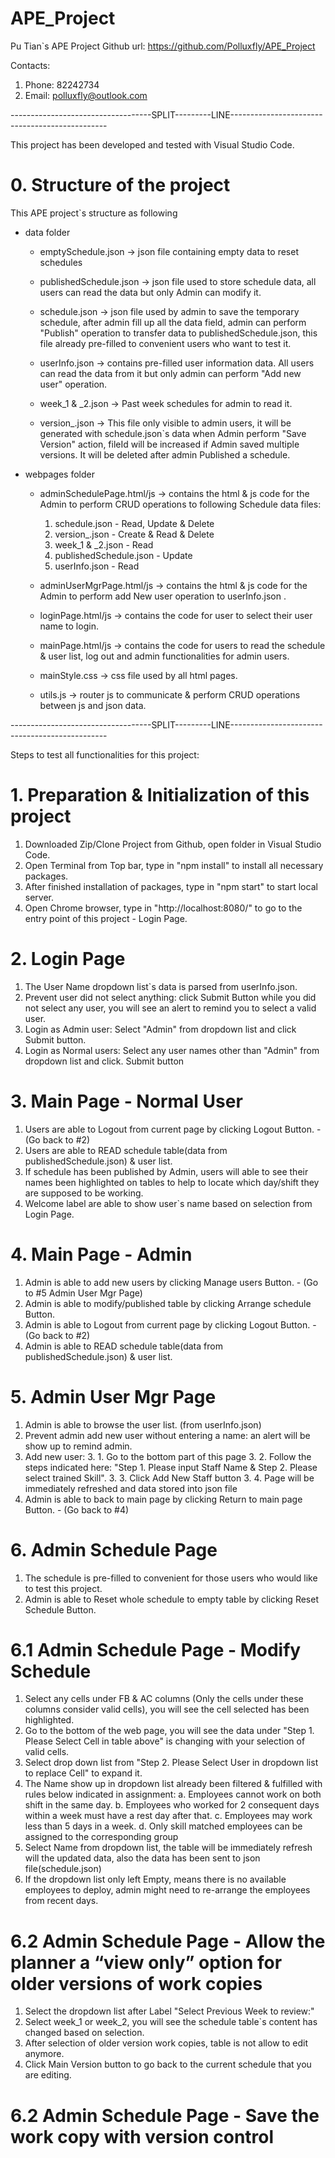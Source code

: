 # APE_Project
 Pu Tian`s APE Project
 Github url: https://github.com/Polluxfly/APE_Project

 Contacts:
 1. Phone: 82242734
 2. Email: polluxfly@outlook.com

-----------------------------------SPLIT---------LINE-----------------------------------------------

This project has been developed and tested with Visual Studio Code.
# 0. Structure of the project
This APE project`s structure as following
- data folder
    - emptySchedule.json -> json file containing empty data to reset schedules

    - publishedSchedule.json -> json file used to store schedule data, all users can read the data but only Admin can modify it.

    - schedule.json -> json file used by admin to save the temporary schedule, after admin fill up all the data field, admin can perform "Publish" operation to transfer data to publishedSchedule.json, this file already pre-filled to convenient users who want to test it.

    - userInfo.json -> contains pre-filled user information data. All users can read the data from it but only admin can perform "Add new user" operation.

    - week_1 & _2.json -> Past week schedules for admin to read it.

    - version_<fileId>.json -> This file only visible to admin users, it will be generated with schedule.json`s data when Admin perform "Save Version" action, fileId will be increased if Admin saved multiple versions. It will be deleted after admin Published a schedule.

- webpages folder
    - adminSchedulePage.html/js -> contains the html & js code for the Admin to perform CRUD operations to following Schedule data files:
        1. schedule.json - Read, Update & Delete
        2. version_<fileId>.json - Create & Read & Delete
        3. week_1 & _2.json - Read
        4. publishedSchedule.json - Update
        5. userInfo.json - Read

    - adminUserMgrPage.html/js -> contains the html & js code for the Admin to perform add New user operation to userInfo.json .

    - loginPage.html/js -> contains the code for user to select their user name to login.

    - mainPage.html/js -> contains the code for users to read the schedule & user list, log out and admin functionalities for admin users.

    - mainStyle.css -> css file used by all html pages.

    - utils.js -> router js to communicate & perform CRUD operations between js and json data.

-----------------------------------SPLIT---------LINE-----------------------------------------------

Steps to test all functionalities for this project:
# 1. Preparation & Initialization of this project
1. Downloaded Zip/Clone Project from Github, open folder in Visual Studio Code.
2. Open Terminal from Top bar, type in "npm install" to install all necessary packages.
3. After finished installation of packages, type in "npm start" to start local server.
4. Open Chrome browser, type in "http://localhost:8080/" to go to the entry point of this project - Login Page.

# 2. Login Page
1. The User Name dropdown list`s data is parsed from userInfo.json.
2. Prevent user did not select anything: click Submit Button while you did not select any user, you will see an alert to remind you to select a valid user.
3. Login as Admin user: Select "Admin" from dropdown list and click Submit button.
4. Login as Normal users: Select any user names other than "Admin" from dropdown list and click. Submit button

# 3. Main Page - Normal User
1. Users are able to Logout from current page by clicking Logout Button. - (Go back to #2)
2. Users are able to READ schedule table(data from publishedSchedule.json) & user list.
3. If schedule has been published by Admin, users will able to see their names been highlighted on tables to help to locate which day/shift they are supposed to be working.
4. Welcome label are able to show user`s name based on selection from Login Page.

# 4. Main Page - Admin
1. Admin is able to add new users by clicking Manage users Button. - (Go to #5 Admin User Mgr Page)
2. Admin is able to modify/published table by clicking Arrange schedule Button.
3. Admin is able to Logout from current page by clicking Logout Button. - (Go back to #2)
4. Admin is able to READ schedule table(data from publishedSchedule.json) & user list.

# 5. Admin User Mgr Page
1. Admin is able to browse the user list. (from userInfo.json)
2. Prevent admin add new user without entering a name: an alert will be show up to remind admin.
3. Add new user:
    3. 1. Go to the bottom part of this page
    3. 2. Follow the steps indicated here:  "Step 1. Please input Staff Name & Step 2. Please select trained Skill".
    3. 3. Click Add New Staff button
    3. 4. Page will be immediately refreshed and data stored into json file
4. Admin is able to back to main page by clicking Return to main page Button. - (Go back to #4)

# 6. Admin Schedule Page
1. The schedule is pre-filled to convenient for those users who would like to test this project.
2. Admin is able to Reset whole schedule to empty table by clicking Reset Schedule Button.

# 6.1 Admin Schedule Page - Modify Schedule
1. Select any cells under FB & AC columns (Only the cells under these columns consider valid cells), you will see the cell selected has been highlighted.
2. Go to the bottom of the web page, you will see the data under "Step 1. Please Select Cell in table above" is changing with your selection of valid cells.
3. Select drop down list from "Step 2. Please Select User in dropdown list to replace Cell" to expand it.
4. The Name show up in dropdown list already been filtered & fulfilled with rules below indicated in assignment:
    a. Employees cannot work on both shift in the same day.
    b. Employees who worked for 2 consequent days within a week must have a rest day after that.
    c. Employees may work less than 5 days in a week.
    d. Only skill matched employees can be assigned to the corresponding group
5. Select Name from dropdown list, the table will be immediately refresh will the updated data, also the data has been sent to json file(schedule.json)
6. If the dropdown list only left Empty, means there is no available employees to deploy, admin might need to re-arrange the employees from recent days.

# 6.2 Admin Schedule Page - Allow the planner a “view only” option for older versions of work copies
1. Select the dropdown list after Label "Select Previous Week to review:"
2. Select week_1 or week_2, you will see the schedule table`s content has changed based on selection.
3. After selection of older version work copies, table is not allow to edit anymore.
4. Click Main Version button to go back to the current schedule that you are editing.

# 6.2 Admin Schedule Page - Save the work copy with version control